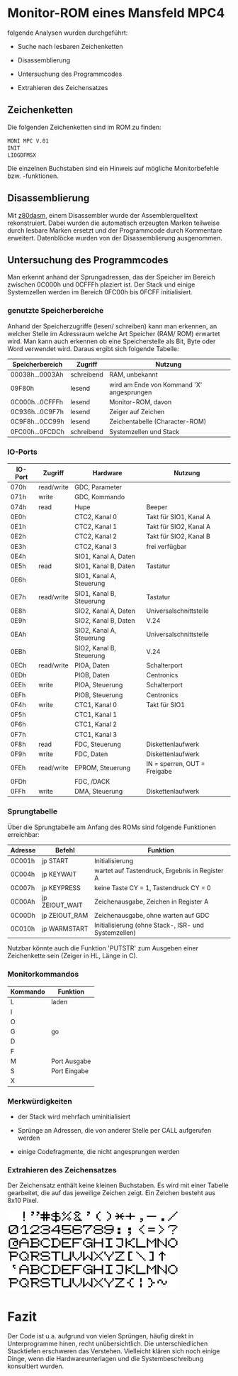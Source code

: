 # Monitor-ROM eines Mansfeld MPC4

folgende Analysen wurden durchgeführt:

- Suche nach lesbaren Zeichenketten

- Disassemblierung 

- Untersuchung des Programmcodes

- Extrahieren des Zeichensatzes


## Zeichenketten

Die folgenden Zeichenketten sind im ROM zu finden:
```
MONI MPC V.01
INIT
LIOGDFMSX
```
Die einzelnen Buchstaben sind ein Hinweis auf mögliche Monitorbefehle bzw. -funktionen.

## Disassemblierung 
Mit [z80dasm](http://www.tablix.org/~avian/blog/articles/z80dasm/), einem Disassembler wurde der Assemblerquelltext rekonstruiert.
Dabei wurden die automatisch erzeugten Marken teilweise durch lesbare Marken ersetzt und der Programmcode durch Kommentare erweitert.
Datenblöcke wurden von der Disassemblierung ausgenommen.

## Untersuchung des Programmcodes
Man erkennt anhand der Sprungadressen, das der Speicher im Bereich zwischen 0C000h und 0CFFFh plaziert ist. 
Der Stack und einige Systemzellen werden im Bereich 0FC00h bis 0FCFF initialisiert. 

### genutzte Speicherbereiche
Anhand der Speicherzugriffe (lesen/ schreiben) kann man erkennen, an welcher Stelle im Adressraum welche Art Speicher (RAM/ ROM) erwartet wird.
Man kann auch erkennen ob eine Speicherstelle als Bit, Byte oder Word verwendet wird.
Daraus ergibt sich folgende Tabelle:

Speicherbereich  | Zugriff    | Nutzung
---------------- | ---------- | -------
00038h...0003Ah  | schreibend | RAM, unbekannt
09F80h           | lesend     | wird am Ende von Kommand 'X' angesprungen
0C000h...0CFFFh  | lesend     | Monitor-ROM, davon
0C936h...0C9F7h  | lesend     | Zeiger auf Zeichen
0C9F8h...0CC99h  | lesend     | Zeichentabelle (Character-ROM)
0FC00h...0FCDCh  | schreibend | Systemzellen und Stack



### IO-Ports

IO-Port | Zugriff    | Hardware                 | Nutzung
------- | ---------- | ---------------          | -------
070h    | read/write | GDC, Parameter           |
071h    | write      | GDC, Kommando            |
074h    | read       | Hupe                     | Beeper
0E0h    |            | CTC2, Kanal 0            | Takt für SIO1, Kanal A
0E1h    |            | CTC2, Kanal 1            | Takt für SIO2, Kanal A
0E2h    |            | CTC2, Kanal 2            | Takt für SIO2, Kanal B
0E3h    |            | CTC2, Kanal 3            | frei verfügbar
0E4h    |            | SIO1, Kanal A, Daten     |
0E5h    | read       | SIO1, Kanal B, Daten     | Tastatur
0E6h    |            | SIO1, Kanal A, Steuerung |
0E7h    | read/write | SIO1, Kanal B, Steuerung | Tastatur
0E8h    |            | SIO2, Kanal A, Daten     | Universalschnittstelle
0E9h    |            | SIO2, Kanal B, Daten     | V.24
0EAh    |            | SIO2, Kanal A, Steuerung | Universalschnittstelle
0EBh    |            | SIO2, Kanal B, Steuerung | V.24
0ECh    | read/write | PIOA, Daten              | Schalterport
0EDh    |            | PIOB, Daten              | Centronics
0EEh    | write      | PIOA, Steuerung          | Schalterport
0EFh    |            | PIOB, Steuerung          | Centronics
0F4h    | write      | CTC1, Kanal 0            | Takt für SIO1
0F5h    |            | CTC1, Kanal 1            |
0F6h    |            | CTC1, Kanal 2            |
0F7h    |            | CTC1, Kanal 3            |
0F8h    | read       | FDC, Steuerung           | Diskettenlaufwerk
0F9h    | write      | FDC, Daten               | Diskettenlaufwerk
0FEh    | read/write | EPROM, Steuerung         | IN = sperren, OUT = Freigabe
0FDh    |            | FDC, /DACK               |
0FFh    | write      | DMA, Steuerung           | Diskettenlaufwerk


### Sprungtabelle

Über die Sprungtabelle am Anfang des ROMs sind folgende Funktionen erreichbar:

Adresse | Befehl         | Funktion
------- | -------------- | ---------------
0C001h  | jp START       | Initialisierung
0C004h  | jp KEYWAIT     | wartet auf Tastendruck, Ergebnis in Register A
0C007h  | jp KEYPRESS    | keine Taste CY = 1, Tastendruck CY = 0
0C00Ah  | jp ZEIOUT_WAIT | Zeichenausgabe, Zeichen in Register A
0C00Dh  | jp ZEIOUT_RAM  | Zeichenausgabe, ohne warten auf GDC
0C010h  | jp WARMSTART   | Initialisierung (ohne Stack-, ISR- und Systemzellen)

Nutzbar könnte auch die Funktion 'PUTSTR' zum Ausgeben einer Zeichenkette sein (Zeiger in HL, Länge in C).


### Monitorkommandos

Kommando | Funktion
-------- | --------
 L       | laden
 I       |
 O       |
 G       | go 
 D       |
 F       |
 M       | Port Ausgabe
 S       | Port Eingabe
 X       |


### Merkwürdigkeiten

- der Stack wird mehrfach uminitialisiert

- Sprünge an Adressen, die von anderer Stelle per CALL aufgerufen werden

- einige Codefragmente, die nicht angesprungen werden


### Extrahieren des Zeichensatzes

Der Zeichensatz enthält keine kleinen Buchstaben. Es wird mit einer Tabelle gearbeitet, die auf das jeweilige Zeichen zeigt. Ein Zeichen besteht aus 8x10 Pixel.

![Zeichensatz des MPC4-Monitor](MPC4_font.png)


# Fazit

Der Code ist u.a. aufgrund von vielen Sprüngen, häufig direkt in Unterprogramme hinen, recht unübersichtlich. Die unterschiedlichen Stacktiefen erschweren das Verstehen.
Vielleicht klären sich noch einige Dinge, wenn die Hardwareunterlagen und die Systembeschreibung konsultiert wurden.

